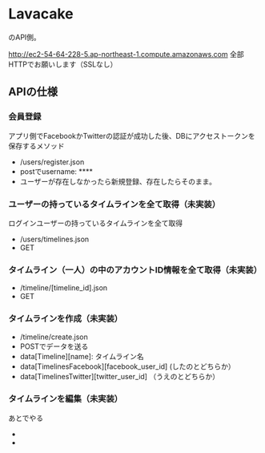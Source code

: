 # Lavacake

のAPI側。

http://ec2-54-64-228-5.ap-northeast-1.compute.amazonaws.com
全部HTTPでお願いします（SSLなし）

## APIの仕様

### 会員登録

アプリ側でFacebookかTwitterの認証が成功した後、DBにアクセストークンを保存するメソッド

* /users/register.json
* postでusername: ****
* ユーザーが存在しなかったら新規登録、存在したらそのまま。


### ユーザーの持っているタイムラインを全て取得（未実装）

ログインユーザーの持っているタイムラインを全て取得

* /users/timelines.json
* GET

### タイムライン（一人）の中のアカウントID情報を全て取得（未実装）

* /timeline/[timeline_id].json
* GET

### タイムラインを作成（未実装）

* /timeline/create.json
* POSTでデータを送る
* data[Timeline][name]: タイムライン名
* data[TimelinesFacebook][facebook_user_id] (したのとどちらか）
* data[TimelinesTwitter][twitter_user_id] （うえのとどちらか）

### タイムラインを編集（未実装）

あとでやる

*
*

